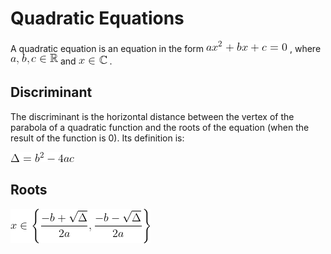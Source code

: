 # Quadratic Equations

A quadratic equation is an equation in the form  ![tex1](out_images/tex0.gif) , where  ![tex2](out_images/tex1.gif)  and  ![tex3](out_images/tex2.gif) .

## Discriminant

The discriminant is the horizontal distance between the vertex of the parabola of a quadratic function and the roots of the equation (when the result of the function is 0). Its definition is:

 ![tex4](out_images/tex3.gif) 

## Roots

 ![tex5](out_images/tex4.gif) 
